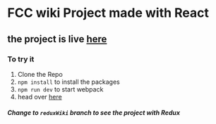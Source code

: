 # FCC wiki Project made with React

## the project is live [here](http://fccwiki.surge.sh/)

### To try it 
1. Clone the Repo
2. `npm install` to install the packages
3. `npm run dev` to start webpack
4. head over [here](http://localhost:8080/)

##### Change to `reduxWiki` branch to see the project with Redux
